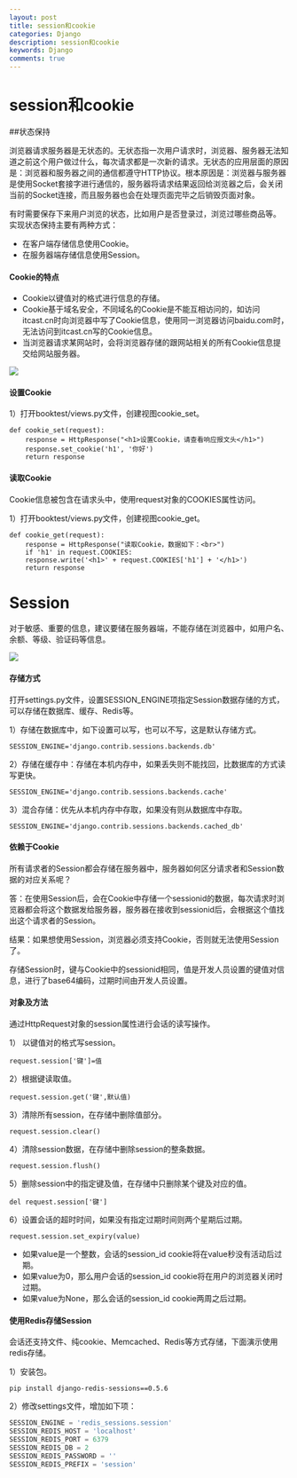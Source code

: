 ```yaml
---
layout: post
title: session和cookie
categories: Django
description: session和cookie
keywords: Django
comments: true
---
```


# session和cookie        

##状态保持      

浏览器请求服务器是无状态的。无状态指一次用户请求时，浏览器、服务器无法知道之前这个用户做过什么，每次请求都是一次新的请求。无状态的应用层面的原因是：浏览器和服务器之间的通信都遵守HTTP协议。根本原因是：浏览器与服务器是使用Socket套接字进行通信的，服务器将请求结果返回给浏览器之后，会关闭当前的Socket连接，而且服务器也会在处理页面完毕之后销毁页面对象。      

有时需要保存下来用户浏览的状态，比如用户是否登录过，浏览过哪些商品等。 实现状态保持主要有两种方式：      

* 在客户端存储信息使用Cookie。     
* 在服务器端存储信息使用Session。       

#### Cookie的特点      

* Cookie以键值对的格式进行信息的存储。     
* Cookie基于域名安全，不同域名的Cookie是不能互相访问的，如访问itcast.cn时向浏览器中写了Cookie信息，使用同一浏览器访问baidu.com时，无法访问到itcast.cn写的Cookie信息。       
* 当浏览器请求某网站时，会将浏览器存储的跟网站相关的所有Cookie信息提交给网站服务器。      

![](/assets/14.png)     

#### 设置Cookie       

1）打开booktest/views.py文件，创建视图cookie_set。     

```
def cookie_set(request):
    response = HttpResponse("<h1>设置Cookie，请查看响应报文头</h1>")
    response.set_cookie('h1', '你好')
    return response
```

#### 读取Cookie       

Cookie信息被包含在请求头中，使用request对象的COOKIES属性访问。       

1）打开booktest/views.py文件，创建视图cookie_get。     

```
def cookie_get(request):
    response = HttpResponse("读取Cookie，数据如下：<br>")
    if 'h1' in request.COOKIES:
    response.write('<h1>' + request.COOKIES['h1'] + '</h1>')
    return response
```



# Session   

对于敏感、重要的信息，建议要储在服务器端，不能存储在浏览器中，如用户名、余额、等级、验证码等信息。       

![](/assets/15.png)     

#### 存储方式       

打开settings.py文件，设置SESSION_ENGINE项指定Session数据存储的方式，可以存储在数据库、缓存、Redis等。       

1）存储在数据库中，如下设置可以写，也可以不写，这是默认存储方式。       

```
SESSION_ENGINE='django.contrib.sessions.backends.db'
```

2）存储在缓存中：存储在本机内存中，如果丢失则不能找回，比数据库的方式读写更快。        

```
SESSION_ENGINE='django.contrib.sessions.backends.cache'
```

3）混合存储：优先从本机内存中存取，如果没有则从数据库中存取。     

```
SESSION_ENGINE='django.contrib.sessions.backends.cached_db'
```

#### 依赖于Cookie      
    
所有请求者的Session都会存储在服务器中，服务器如何区分请求者和Session数据的对应关系呢？      

答：在使用Session后，会在Cookie中存储一个sessionid的数据，每次请求时浏览器都会将这个数据发给服务器，服务器在接收到sessionid后，会根据这个值找出这个请求者的Session。       

结果：如果想使用Session，浏览器必须支持Cookie，否则就无法使用Session了。      

存储Session时，键与Cookie中的sessionid相同，值是开发人员设置的键值对信息，进行了base64编码，过期时间由开发人员设置。        

#### 对象及方法      

通过HttpRequest对象的session属性进行会话的读写操作。     

1） 以键值对的格式写session。     

```
request.session['键']=值
```

2）根据键读取值。       

```
request.session.get('键',默认值)
```

3）清除所有session，在存储中删除值部分。        

```
request.session.clear()
```

4）清除session数据，在存储中删除session的整条数据。       

```
request.session.flush()
```

5）删除session中的指定键及值，在存储中只删除某个键及对应的值。     

```
del request.session['键']
```
    
6）设置会话的超时时间，如果没有指定过期时间则两个星期后过期。     

```
request.session.set_expiry(value)
```

* 如果value是一个整数，会话的session_id cookie将在value秒没有活动后过期。     
* 如果value为0，那么用户会话的session_id cookie将在用户的浏览器关闭时过期。      
* 如果value为None，那么会话的session_id cookie两周之后过期。        

#### 使用Redis存储Session   

会话还支持文件、纯cookie、Memcached、Redis等方式存储，下面演示使用redis存储。     

1）安装包。      

```
pip install django-redis-sessions==0.5.6
```

2）修改settings文件，增加如下项：       

```js
SESSION_ENGINE = 'redis_sessions.session'
SESSION_REDIS_HOST = 'localhost'
SESSION_REDIS_PORT = 6379
SESSION_REDIS_DB = 2
SESSION_REDIS_PASSWORD = ''
SESSION_REDIS_PREFIX = 'session'
```



